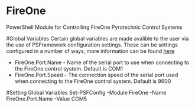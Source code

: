 # FireOne
PowerShell Module for Controlling FireOne Pyrotechnic Control Systems

#Global Variables
Certain global variables are made avalible to the user via the use of PSFramework configuration settings.  These can be settings configured in a number of ways, more information can be found [here](https://psframework.org/documentation/documents/psframework/configuration/scenario-module.html)
* FireOne.Port.Name - Name of the serial port to use when connecting to the FireOne control system. Default is COM1
* FireOne.Port.Speed - The connection speed of the serial port used when connecting to the FireOne control system. Default is 9600

#Setting Global Variables
Set-PSFConfig -Module FireOne -Name FireOne.Port.Name -Value COM5
